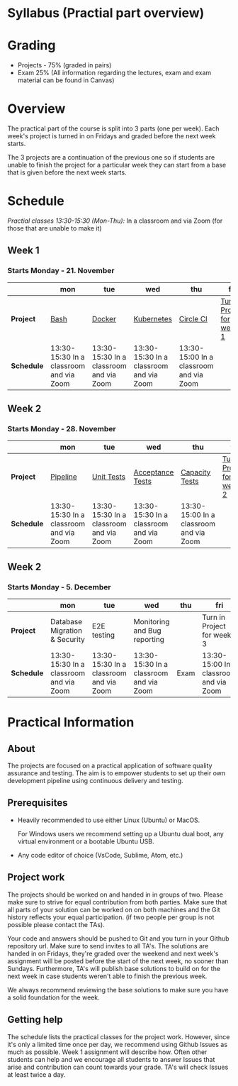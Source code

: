 # Syllabus (Practial part overview)
 
# Grading
 
- Projects - 75% (graded in pairs)
- Exam 25% (All information regarding the lectures, exam and exam material can be found in Canvas)
 
# Overview
The practical part of the course is split into 3 parts (one per week). Each week's project is turned in on Fridays and graded before the next week starts.
 
The 3 projects are a continuation of the previous one so if students are unable to finish the project for a particular week they can start from a base that is given before the next week starts.
 
# Schedule
*Practial classes 13:30-15:30 (Mon-Thu):* In a classroom and via Zoom (for those that are unable to make it)
 
## Week 1
 
### Starts Monday - 21. November
 
|                                                                      | mon                                                                                                                        | tue                                                                     | wed                                                                     | thu                                                                                                                             | fri                                                      |
| -------------------------------------------------------------------- | -------------------------------------------------------------------------------------------------------------------------- | ----------------------------------------------------------------------- | ----------------------------------------------------------------------- | ------------------------------------------------------------------------------------------------------------------------------- | -------------------------------------------------------- |
| **Project**                                                    | [Bash](/assignments/week-01/day-01/README.md)                |    [Docker](assignments/week-01/day-02/README.md)    | [Kubernetes](assignments/week-01/day-03/README.md) | [Circle CI](assignments/week-01/day-04/README.md)                                                                             | [Turn in Project for week 1](assignments/week-01/day-05/README.md) |
| **Schedule**                                                          | 13:30-15:30 In a classroom and via Zoom | 13:30-15:30 In a classroom and via Zoom | 13:30-15:30 In a classroom and via Zoom | 13:30-15:00 In a classroom and via Zoom  |                        |
 
## Week 2
### Starts Monday - 28. November
 
|                                                                      | mon                                                                     | tue                                                                     | wed                                                                     | thu                                                                                                                             | fri                                                      |
| -------------------------------------------------------------------- | ----------------------------------------------------------------------- | ----------------------------------------------------------------------- | ----------------------------------------------------------------------- | ------------------------------------------------------------------------------------------------------------------------------- | -------------------------------------------------------- |
| **Project**                                                    | [Pipeline](/assignments/week-02/day-06/README.md)                     | [Unit Tests](/assignments/week-02/day-07/README.md)                     | [Acceptance Tests](/assignments/week-02/day-08/README.md)              |    [Capacity Tests](/assignments/week-02/day-09/README.md)                                                                    | [Turn in Project for week 2](/assignments/week-02/day-10/README.md)|
| **Schedule**                                                          | 13:30-15:30 In a classroom and via Zoom | 13:30-15:30 In a classroom and via Zoom | 13:30-15:30 In a classroom and via Zoom | 13:30-15:00 In a classroom and via Zoom  |                        |
 
## Week 2
### Starts Monday - 5. December
 
|                                                                      | mon                                                                     | tue                                                                                        | wed                                                                                                                                                                             | thu           | fri                              |
| -------------------------------------------------------------------- | ----------------------------------------------------------------------- | ------------------------------------------------------------------------------------------ | ------------------------------------------------------------------------------------------------------------------------------------------------------------------------------- | ------------- | -------------------------------- |
| **Project**                                                    | Database Migration & Security | E2E testing                                                                                           |       Monitoring and Bug reporting                                                                                                                                                                          |               |                          Turn in Project for week 3        |
| **Schedule**                                                          | 13:30-15:30 In a classroom and via Zoom | 13:30-15:30 In a classroom and via Zoom | 13:30-15:30 In a classroom and via Zoom | Exam  |     13:30-15:00 In a classroom and via Zoom                   |
 
# Practical Information
 
## About
The projects are focused on a practical application of software quality assurance and testing. The aim is to empower students to set up their own development pipeline using continuous delivery and testing.
 
## Prerequisites
- Heavily recommended to use either Linux (Ubuntu) or MacOS.
  
  For Windows users we recommend setting up a Ubuntu dual boot, any virtual environment or a bootable Ubuntu USB.
- Any code editor of choice (VsCode, Sublime, Atom, etc.)
 
## Project work
The projects should be worked on and handed in in groups of two. Please make sure to strive for equal contribution from both parties. Make sure that all parts of your solution can be worked on on both machines and the Git history reflects your equal participation. (if two people per group is not possible please contact the TAs).

Your code and answers should be pushed to Git and you turn in your Github repository url. Make sure to send invites to all TA's.
The solutions are handed in on Fridays, they're graded over the weekend and next week's assignment will be posted before the start of the next week, no sooner than Sundays. Furthermore, TA's will publish base solutions to build on for the next week in case students weren't able to finish the previous week.

We always recommend reviewing the base solutions to make sure you have a solid foundation for the week.
 
## Getting help
The schedule lists the practical classes for the project work. However, since it's only a limited time once per day, we recommend using Github Issues as much as possible. Week 1 assignment will describe how. Often other students can help and we encourage all students to answer Issues that arise and contribution can count towards your grade. TA's will check Issues at least twice a day.
